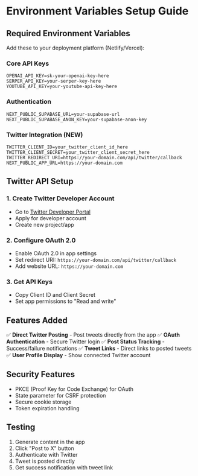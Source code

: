 # Environment Variables Setup Guide

## Required Environment Variables

Add these to your deployment platform (Netlify/Vercel):

### Core API Keys
```
OPENAI_API_KEY=sk-your-openai-key-here
SERPER_API_KEY=your-serper-key-here
YOUTUBE_API_KEY=your-youtube-api-key-here
```

### Authentication
```
NEXT_PUBLIC_SUPABASE_URL=your-supabase-url
NEXT_PUBLIC_SUPABASE_ANON_KEY=your-supabase-anon-key
```

### Twitter Integration (NEW)
```
TWITTER_CLIENT_ID=your_twitter_client_id_here
TWITTER_CLIENT_SECRET=your_twitter_client_secret_here
TWITTER_REDIRECT_URI=https://your-domain.com/api/twitter/callback
NEXT_PUBLIC_APP_URL=https://your-domain.com
```

## Twitter API Setup

### 1. Create Twitter Developer Account
- Go to [Twitter Developer Portal](https://developer.twitter.com/)
- Apply for developer account
- Create new project/app

### 2. Configure OAuth 2.0
- Enable OAuth 2.0 in app settings
- Set redirect URI: `https://your-domain.com/api/twitter/callback`
- Add website URL: `https://your-domain.com`

### 3. Get API Keys
- Copy Client ID and Client Secret
- Set app permissions to "Read and write"

## Features Added

✅ **Direct Twitter Posting** - Post tweets directly from the app
✅ **OAuth Authentication** - Secure Twitter login
✅ **Post Status Tracking** - Success/failure notifications
✅ **Tweet Links** - Direct links to posted tweets
✅ **User Profile Display** - Show connected Twitter account

## Security Features

- PKCE (Proof Key for Code Exchange) for OAuth
- State parameter for CSRF protection
- Secure cookie storage
- Token expiration handling

## Testing

1. Generate content in the app
2. Click "Post to X" button
3. Authenticate with Twitter
4. Tweet is posted directly
5. Get success notification with tweet link
